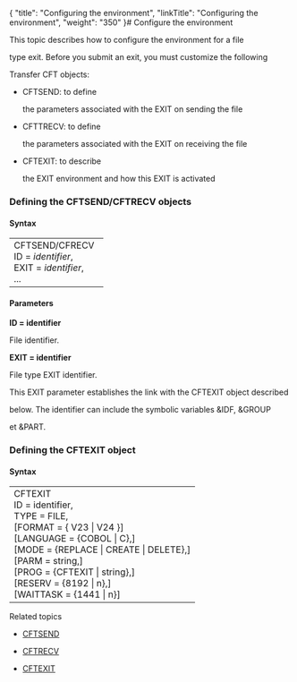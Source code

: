 {
    "title": "Configuring the environment",
    "linkTitle": "Configuring the environment",
    "weight": "350"
}# <span id="Title"></span><span id="Configuring_the_environment___File_exit"></span>Configure the environment

This topic describes how to configure the environment for a file
type exit. Before you submit an exit, you must customize the following
Transfer CFT objects:

-   CFTSEND: to define
    the parameters associated with the EXIT on sending the file
-   CFTTRECV: to define
    the parameters associated with the EXIT on receiving the file
-   CFTEXIT: to describe
    the EXIT environment and how this EXIT is activated

### <span id="Defining_the_CFTSEND_CFTRECV_objects"></span>Defining the CFTSEND/CFTRECV objects

#### Syntax

<table cellspacing="0">
   <col/>
   <tbody>
      <tr>
         <td>CFTSEND/CFRECV  <br/>ID = <i>identifier</i>,<br/>EXIT = <i>identifier</i>,<br/>...         </td>
      </tr>
   </tbody>
</table>

#### Parameters

**ID = identifier**

File identifier.

**EXIT = identifier**

File type EXIT identifier.

This EXIT parameter establishes the link with the CFTEXIT object described
below. The identifier can include the symbolic variables &IDF, &GROUP
et &PART.

### <span id="Defining_the_CFTEXIT_object"></span>Defining the CFTEXIT object

#### Syntax

<table cellspacing="0">
   <col/>
   <tbody>
      <tr>
         <td>CFTEXIT <br/>ID = identifier,<br/>TYPE = FILE,<br/>[FORMAT = { V23 
 | V24 }]<br/>[LANGUAGE = {COBOL | C},]<br/>[MODE = {REPLACE | CREATE | DELETE},]<br/>[PARM = string,]<br/>[PROG = {CFTEXIT | string},]<br/>[RESERV = {8192 | n},]<br/>[WAITTASK = {1441 | n}]         </td>
      </tr>
   </tbody>
</table>

Related topics

-   [CFTSEND](../../../../concepts/cft_configuration_concepts_start_here/default_send_template_concepts)
-   [CFTRECV](../../../../concepts/cft_configuration_concepts_start_here/default_receive_template_concepts)
-   [CFTEXIT](../../../../c_intro_userinterfaces/web_copilot_ui/conf_intro/cftexit)
